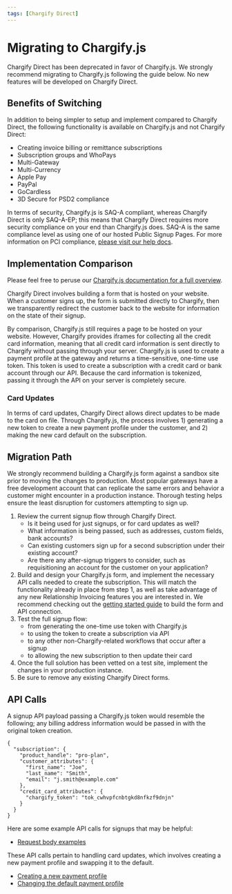 ```yaml
---
tags: [Chargify Direct]
---
```


# Migrating to Chargify.js

Chargify Direct has been deprecated in favor of Chargify.js. We strongly recommend migrating to Chargify.js following the guide below. No new features will be developed on Chargify Direct.

## Benefits of Switching

In addition to being simpler to setup and implement compared to Chargify Direct, the following functionality is available on Chargify.js and not Chargify Direct:

+ Creating invoice billing or remittance subscriptions
+ Subscription groups and WhoPays
+ Multi-Gateway
+ Multi-Currency
+ Apple Pay
+ PayPal
+ GoCardless
+ 3D Secure for PSD2 compliance

In terms of security, Chargify.js is SAQ-A compliant, whereas Chargify Direct is only SAQ-A-EP; this means that Chargify Direct requires more security compliance on your end than Chargify.js does. SAQ-A is the same compliance level as using one of our hosted Public Signup Pages. For more information on PCI compliance, [please visit our help docs](https://help.chargify.com/my-account/pci-compliance.html).

## Implementation Comparison

Please feel free to peruse our [Chargify.js documentation for a full overview](../chargify.js/Overview.md).

Chargify Direct involves building a form that is hosted on your website. When a customer signs up, the form is submitted directly to Chargify, then we transparently redirect the customer back to the website for information on the state of their signup.

By comparison, Chargify.js still requires a page to be hosted on your website. However, Chargify provides iframes for collecting all the credit card information, meaning that all credit card information is sent directly to Chargify without passing through your server. Chargify.js is used to create a payment profile at the gateway and returns a time-sensitive, one-time use token. This token is used to create a subscription with a credit card or bank account through our API. Because the card information is tokenized, passing it through the API on your server is completely secure.

### Card Updates

In terms of card updates, Chargify Direct allows direct updates to be made to the card on file. Through Chargify.js, the process involves 1) generating a new token to create a new payment profile under the customer, and 2) making the new card default on the subscription.

## Migration Path

We strongly recommend building a Chargify.js form against a sandbox site prior to moving the changes to production. Most popular gateways have a free development account that can replicate the same errors and behavior a customer might encounter in a production instance. Thorough testing helps ensure the least disruption for customers attempting to sign up.

1. Review the current signup flow through Chargify Direct. 
    - Is it being used for just signups, or for card updates as well? 
    - What information is being passed, such as addresses, custom fields, bank accounts?
    - Can existing customers sign up for a second subscription under their existing account? 
    - Are there any after-signup triggers to consider, such as requisitioning an account for the customer on your application?
2. Build and design your Chargify.js form, and implement the necessary API calls needed to create the subscription. This will match the functionality already in place from step 1, as well as take advantage of any new Relationship Invoicing features you are interested in. We recommend checking out the [getting started guide](../chargify.js/Overview.md#getting-started) to build the form and API connection.
3. Test the full signup flow: 
    - from generating the one-time use token with Chargify.js 
    - to using the token to create a subscription via API
    - to any other non-Chargify-related workflows that occur after a signup
    - to allowing the new subscription to then update their card
4. Once the full solution has been vetted on a test site, implement the changes in your production instance.
5. Be sure to remove any existing Chargify Direct forms.

## API Calls

A signup API payload passing a Chargify.js token would resemble the following; any billing address information would be passed in with the original token creation.

```
{
  "subscription": {
    "product_handle": "pro-plan",
    "customer_attributes": {
      "first_name": "Joe",
      "last_name": "Smith",
      "email": "j.smith@example.com"
    },
    "credit_card_attributes": {
      "chargify_token": "tok_cwhvpfcnbtgkd8nfkzf9dnjn"
    }
  }
}
```

Here are some example API calls for signups that may be helpful:

+ [Request body examples](../../reference/Chargify-API.v1.yaml/paths/~1subscriptions.json/post) 

These API calls pertain to handling card updates, which involves creating a new payment profile and swapping it to the default.

+ [Creating a new payment profile](../../reference/Chargify-API.v1.yaml/paths/~1payment_profiles.json/post)
+ [Changing the default payment profile](../../reference/Chargify-API.v1.yaml/paths/~1subscriptions~1%7Bidentifier%7D~1payment_profiles~1%7Bpayment_profile_id%7D~1change_payment_profile.json/post)
